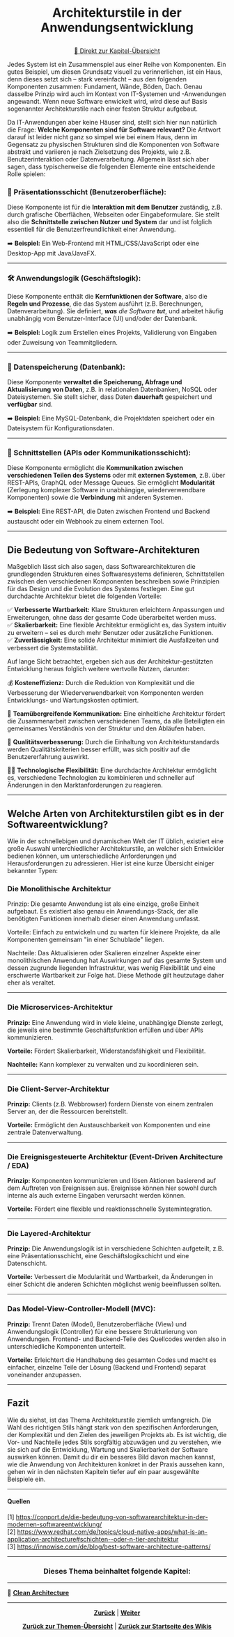 # <p align="center">Architekturstile in der Anwendungsentwicklung</p>
<p align="center"><a href="#dieses-thema-beinhaltet-folgende-kapitel">🚀 Direkt zur Kapitel-Übersicht</a></p>

Jedes System ist ein Zusammenspiel aus einer Reihe von Komponenten. Ein gutes Beispiel, um diesen Grundsatz visuell zu verinnerlichen, ist ein Haus, denn dieses setzt sich – stark vereinfacht – aus den folgenden Komponenten zusammen: Fundament, Wände, Böden, Dach. Genau dasselbe Prinzip wird auch im Kontext von IT-Systemen und -Anwendungen angewandt. Wenn neue Software enwickelt wird, wird diese auf Basis sogenannter Architekturstile nach einer festen Struktur aufgebaut. 

Da IT-Anwendungen aber keine Häuser sind, stellt sich hier nun natürlich die Frage: **Welche Komponenten sind für Software relevant?** Die Antwort darauf ist leider nicht ganz so simpel wie bei einem Haus, denn im Gegensatz zu physischen Strukturen sind die Komponenten von Software abstrakt und variieren je nach Zielsetzung des Projekts, wie z.B. Benutzerinteraktion oder Datenverarbeitung. Allgemein lässt sich aber sagen, dass typischerweise die folgenden Elemente eine entscheidende Rolle spielen:

### 📲 Präsentationsschicht (Benutzeroberfläche):

Diese Komponente ist für die **Interaktion mit dem Benutzer** zuständig, z.B. durch grafische Oberflächen, Webseiten oder Eingabeformulare. 
Sie stellt also die **Schnittstelle zwischen Nutzer und System** dar und ist folglich essentiell für die Benutzerfreundlichkeit einer Anwendung.

➡️ **Beispiel:** Ein Web-Frontend mit HTML/CSS/JavaScript oder eine Desktop-App mit Java/JavaFX.

---

### 🛠️ Anwendungslogik (Geschäftslogik):

Diese Komponente enthält die **Kernfunktionen der Software**, also die **Regeln und Prozesse**, die das System ausführt (z.B. Berechnungen, Datenverarbeitung). Sie definiert, _**was** die Software **tut**_, und arbeitet häufig unabhängig vom Benutzer-Interface (UI) und/oder der Datenbank.

➡️ **Beispiel:** Logik zum Erstellen eines Projekts, Validierung von Eingaben oder Zuweisung von Teammitgliedern.

---

### 💾 Datenspeicherung (Datenbank):

Diese Komponente **verwaltet die Speicherung, Abfrage und Aktualisierung von Daten**, z.B. in relationalen Datenbanken, NoSQL oder Dateisystemen.
Sie stellt sicher, dass Daten **dauerhaft** gespeichert und **verfügbar** sind.

➡️ **Beispiel:** Eine MySQL-Datenbank, die Projektdaten speichert oder ein Dateisystem für Konfigurationsdaten.

---

### 🔗 Schnittstellen (APIs oder Kommunikationsschicht):

Diese Komponente ermöglicht die **Kommunikation zwischen verschiedenen Teilen des Systems** oder mit **externen Systemen**, z.B. über REST-APIs, GraphQL oder Message Queues. Sie ermöglicht **Modularität** (Zerlegung komplexer Software in unabhängige, wiederverwendbare Komponenten) sowie die **Verbindung** mit anderen Systemen.

➡️ **Beispiel:** Eine REST-API, die Daten zwischen Frontend und Backend austauscht oder ein Webhook zu einem externen Tool.

---

## Die Bedeutung von Software-Architekturen

Maßgeblich lässt sich also sagen, dass Softwarearchitekturen die grundlegenden Strukturen eines Softwaresystems definieren, Schnittstellen zwischen den verschiedenen Komponenten beschreiben sowie Prinzipien für das Design und die Evolution des Systems festlegen. Eine gut durchdachte Architektur bietet die folgenden Vorteile:

✅ **Verbesserte Wartbarkeit:** Klare Strukturen erleichtern Anpassungen und Erweiterungen, ohne dass der gesamte Code überarbeitet werden muss. <br>
✅ **Skalierbarkeit:** Eine flexible Architektur ermöglicht es, das System intuitiv zu erweitern – sei es durch mehr Benutzer oder zusätzliche Funktionen. <br>
✅ **Zuverlässigkeit:** Eine solide Architektur minimiert die Ausfallzeiten und verbessert die Systemstabilität. <br>

Auf lange Sicht betrachtet, ergeben sich aus der Architektur-gestützten Entwicklung heraus folglich weitere wertvolle Nutzen, darunter:

💰 **Kosteneffizienz:** Durch die Reduktion von Komplexität und die Verbesserung der Wiederverwendbarkeit von Komponenten werden Entwicklungs- und Wartungskosten optimiert.

💬 **Teamübergreifende Kommunikation:** Eine einheitliche Architektur fördert die Zusammenarbeit zwischen verschiedenen Teams, da alle Beteiligten ein gemeinsames Verständnis von der Struktur und den Abläufen haben.

💎 **Qualitätsverbesserung:** Durch die Einhaltung von Architekturstandards werden Qualitätskriterien besser erfüllt, was sich positiv auf die Benutzererfahrung auswirkt.

🤸‍♂️ **Technologische Flexibilität:** Eine durchdachte Architektur ermöglicht es, verschiedene Technologien zu kombinieren und schneller auf Änderungen in den Marktanforderungen zu reagieren.

---

## Welche Arten von Architekturstilen gibt es in der Softwareentwicklung?

Wie in der schnellebigen und dynamischen Welt der IT üblich, existiert eine große Auswahl unterchiedlicher Architekturstile, an welcher sich Entwickler bedienen können, um unterschiedliche Anforderungen und Herausforderungen zu adressieren. Hier ist eine kurze Übersicht einiger bekannter Typen:
<br>

### Die Monolithische Architektur

Prinzip: Die gesamte Anwendung ist als eine einzige, große Einheit aufgebaut. Es existiert also genau ein Anwendungs-Stack, der alle benötigten Funktionen innerhalb dieser einen Anwendung umfasst. 

Vorteile: Einfach zu entwickeln und zu warten für kleinere Projekte, da alle Komponenten gemeinsam "in einer Schublade" liegen. 

Nachteile: Das Aktualisieren oder Skalieren einzelner Aspekte einer monolithischen Anwendung hat Auswirkungen auf das gesamte System und dessen zugrunde liegenden Infrastruktur, was wenig Flexibilität und eine erschwerte Wartbarkeit zur Folge hat. Diese Methode gilt heutzutage daher eher als veraltet.

---

### Die Microservices-Architektur

**Prinzip:** Eine Anwendung wird in viele kleine, unabhängige Dienste zerlegt, die jeweils eine bestimmte Geschäftsfunktion erfüllen und über APIs kommunizieren.

**Vorteile:** Fördert Skalierbarkeit, Widerstandsfähigkeit und Flexibilität. 

**Nachteile:** Kann komplexer zu verwalten und zu koordinieren sein. 

---

### Die Client-Server-Architektur

**Prinzip:** Clients (z.B. Webbrowser) fordern Dienste von einem zentralen Server an, der die Ressourcen bereitstellt.

**Vorteile:** Ermöglicht den Austauschbarkeit von Komponenten und eine zentrale Datenverwaltung. 

---

### Die Ereignisgesteuerte Architektur (Event-Driven Architecture / EDA)

**Prinzip:** Komponenten kommunizieren und lösen Aktionen basierend auf dem Auftreten von Ereignissen aus. Ereignisse können hier sowohl durch interne als auch externe Eingaben verursacht werden können. 

**Vorteile:** Fördert eine flexible und reaktionsschnelle Systemintegration. 

---

### Die Layered-Architektur

**Prinzip:** Die Anwendungslogik ist in verschiedene Schichten aufgeteilt, z.B. eine Präsentationsschicht, eine Geschäftslogikschicht und eine Datenschicht.

**Vorteile:** Verbessert die Modularität und Wartbarkeit, da Änderungen in einer Schicht die anderen Schichten möglichst wenig beeinflussen sollten. 

---

### Das Model-View-Controller-Modell (MVC): 

**Prinzip:** Trennt Daten (Model), Benutzeroberfläche (View) und Anwendungslogik (Controller) für eine bessere Strukturierung von Anwendungen. Frontend- und Backend-Teile des Quellcodes werden also in unterschiedliche Komponenten unterteilt.

**Vorteile:** Erleichtert die Handhabung des gesamten Codes und macht es einfacher, einzelne Teile der Lösung (Backend und Frontend) separat voneinander anzupassen.

---

## Fazit

Wie du siehst, ist das Thema Architekturstile ziemlich umfangreich. Die Wahl des richtigen Stils hängt stark von den spezifischen Anforderungen, der Komplexität und den Zielen des jeweiligen Projekts ab. Es ist wichtig, die Vor- und Nachteile jedes Stils sorgfältig abzuwägen und zu verstehen, wie sie sich auf die Entwicklung, Wartung und Skalierbarkeit der Software auswirken können. Damit du dir ein besseres Bild davon machen kannst, wie die Anwendung von Architekturen konkret in der Praxis aussehen kann, gehen wir in den nächsten Kapiteln tiefer auf ein paar ausgewählte Beispiele ein.

---

#### Quellen

[1] https://conport.de/die-bedeutung-von-softwarearchitektur-in-der-modernen-softwareentwicklung/ <br>
[2] https://www.redhat.com/de/topics/cloud-native-apps/what-is-an-application-architecture#schichten--oder-n-tier-architektur <br>
[3] https://innowise.com/de/blog/best-software-architecture-patterns/ <br>

---

### <p align="center">Dieses Thema beinhaltet folgende Kapitel:</p>

---

 🔹 [**Clean Architecture**](/docs/06-entwicklung/02-architekturen/01-clean_architecture/README.md) </br>

---

<p align="center">
<a href="/docs/06-entwicklung/01-dokumentation/README.md"><strong>Zurück</strong></a> | 
<a href="/docs/06-entwicklung/02-architekturen/01-clean_architecture/README.md"><strong>Weiter</strong></a>
</p>

<p align="center">
<a href="/docs/06-entwicklung/README.md/#dieser-themenbereich-beinhaltet-folgende-themen"><strong>Zurück zur Themen-Übersicht</strong></a> | <a href="/docs/00-willkommen/README.md"><strong>Zurück zur Startseite des Wikis</strong></a>
</p>